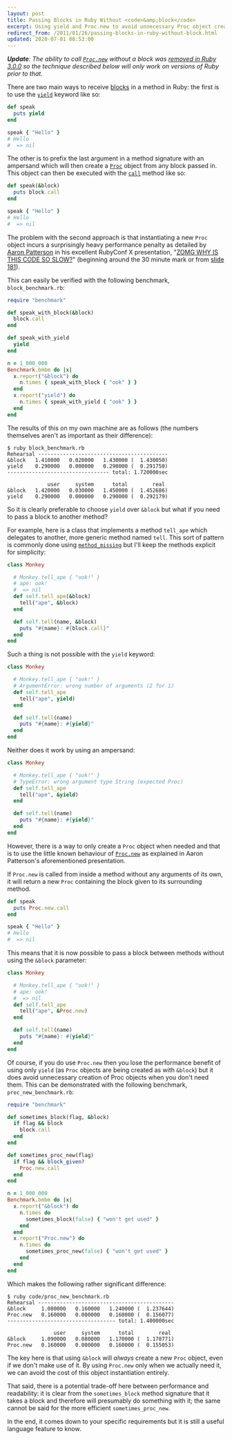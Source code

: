```yaml
---
layout: post
title: Passing Blocks in Ruby Without <code>&amp;block</code>
excerpt: Using yield and Proc.new to avoid unnecessary Proc object creation in Ruby.
redirect_from: /2011/01/26/passing-blocks-in-ruby-without-block.html
updated: 2020-07-01 08:53:00
---
```

***Update**: The ability to call [`Proc.new`](https://ruby-doc.org/core-3.0.1/Proc.html#new-method) without a block was [removed in Ruby 3.0.0](https://bugs.ruby-lang.org/issues/10499) so the technique described below will only work on versions of Ruby prior to that.*

There are two main ways to receive [blocks][Containers, Blocks, and Iterators] in a method in Ruby:
the first is to use the [`yield`][yield] keyword like so:

```ruby
def speak
  puts yield
end

speak { "Hello" }
# Hello
#  => nil
```

The other is to prefix the last argument in a method signature with an
ampersand which will then create a [`Proc`][Proc] object from any block passed
in. This object can then be executed with the [`call`][call] method like so:

```ruby
def speak(&block)
  puts block.call
end

speak { "Hello" }
# Hello
#  => nil
```

The problem with the second approach is that instantiating a new `Proc` object incurs
a surprisingly heavy performance penalty as detailed by [Aaron Patterson][] in his
excellent RubyConf X presentation, "[ZOMG WHY IS THIS CODE SO SLOW?][ZOMG]"
(beginning around the 30 minute mark or from [slide 181][ZOMG Slides]).

This can easily be verified with the following benchmark, `block_benchmark.rb`:

```ruby
require "benchmark"

def speak_with_block(&block)
  block.call
end

def speak_with_yield
  yield
end

n = 1_000_000
Benchmark.bmbm do |x|
  x.report("&block") do
    n.times { speak_with_block { "ook" } }
  end
  x.report("yield") do
    n.times { speak_with_yield { "ook" } }
  end
end
```

The results of this on my own machine are as follows (the numbers themselves aren't
as important as their difference):

    $ ruby block_benchmark.rb 
    Rehearsal ------------------------------------------
    &block   1.410000   0.020000   1.430000 (  1.430050)
    yield    0.290000   0.000000   0.290000 (  0.291750)
    --------------------------------- total: 1.720000sec

                 user     system      total        real
    &block   1.420000   0.030000   1.450000 (  1.452686)
    yield    0.290000   0.000000   0.290000 (  0.292179)

So it is clearly preferable to choose `yield` over `&block` but what if you need to
pass a block to another method?

For example, here is a class that implements a method `tell_ape` which delegates to
another, more generic method named `tell`. This sort of pattern is commonly done
using [`method_missing`][method_missing] but I'll keep the methods explicit for
simplicity:

```ruby
class Monkey

  # Monkey.tell_ape { "ook!" }
  # ape: ook!
  #  => nil
  def self.tell_ape(&block)
    tell("ape", &block)
  end

  def self.tell(name, &block)
    puts "#{name}: #{block.call}"
  end
end
```

Such a thing is not possible with the `yield` keyword:

```ruby
class Monkey

  # Monkey.tell_ape { "ook!" }
  # ArgumentError: wrong number of arguments (2 for 1)
  def self.tell_ape
    tell("ape", yield)
  end

  def self.tell(name)
    puts "#{name}: #{yield}"
  end
end
```

Neither does it work by using an ampersand:

```ruby
class Monkey

  # Monkey.tell_ape { "ook!" }
  # TypeError: wrong argument type String (expected Proc)
  def self.tell_ape
    tell("ape", &yield)
  end

  def self.tell(name)
    puts "#{name}: #{yield}"
  end
end
```

However, there is a way to only create a `Proc` object when needed and that is
to use the little known behaviour of [`Proc.new`][Proc.new] as explained in
Aaron Patterson's aforementioned presentation.

If `Proc.new` is called from inside a method without any arguments of its own,
it will return a new `Proc` containing the block given to its surrounding method.

```ruby
def speak
  puts Proc.new.call
end

speak { "Hello" }
# Hello
#  => nil
```

This means that it is now possible to pass a block between methods without using the
`&block` parameter:

```ruby
class Monkey

  # Monkey.tell_ape { "ook!" }
  # ape: ook!
  #  => nil
  def self.tell_ape
    tell("ape", &Proc.new)
  end

  def self.tell(name)
    puts "#{name}: #{yield}"
  end
end
```

Of course, if you do use `Proc.new` then you lose the performance benefit of using
only `yield` (as `Proc` objects are being created as with `&block`) but it does
avoid unnecessary creation of Proc objects when you don't need them. This can be
demonstrated with the following benchmark, `proc_new_benchmark.rb`:

```ruby
require "benchmark"

def sometimes_block(flag, &block)
  if flag && block
    block.call
  end
end

def sometimes_proc_new(flag)
  if flag && block_given?
    Proc.new.call
  end
end

n = 1_000_000
Benchmark.bmbm do |x|
  x.report("&block") do
    n.times do
      sometimes_block(false) { "won't get used" }
    end
  end
  x.report("Proc.new") do
    n.times do
      sometimes_proc_new(false) { "won't get used" }
    end
  end
end
```

Which makes the following rather significant difference:

    $ ruby code/proc_new_benchmark.rb 
    Rehearsal --------------------------------------------
    &block     1.080000   0.160000   1.240000 (  1.237644)
    Proc.new   0.160000   0.000000   0.160000 (  0.156077)
    ----------------------------------- total: 1.400000sec

                   user     system      total        real
    &block     1.090000   0.080000   1.170000 (  1.178771)
    Proc.new   0.160000   0.000000   0.160000 (  0.155053)

The key here is that using `&block` will *always* create a new `Proc` object,
even if we don't make use of it. By using `Proc.new` only when we actually
need it, we can avoid the cost of this object instantiation entirely.

That said, there is a potential trade-off here between performance and
readability: it is clear from the `sometimes_block` method signature that it
takes a block and therefore will presumably do something with it; the same cannot
be said for the more efficient `sometimes_proc_new`.

In the end, it comes down to your specific requirements but it is still a useful
language feature to know.

  [Aaron Patterson]: http://tenderlovemaking.com
  [Containers, Blocks, and Iterators]: http://ruby-doc.org/docs/ProgrammingRuby/html/tut_containers.html
  [Proc.new]: http://www.ruby-doc.org/core/classes/Proc.html#M000547
  [Proc]: http://www.ruby-doc.org/core/classes/Proc.html
  [ZOMG]: http://confreaks.net/videos/427-rubyconf2010-zomg-why-is-this-code-so-slow
  [ZOMG Slides]: http://www.slideshare.net/tenderlove/zomg-why-is-this-code-so-slow/181
  [call]: http://www.ruby-doc.org/core/classes/Proc.html#M000548
  [method_missing]: http://ruby-doc.org/docs/ProgrammingRuby/html/ref_c_object.html#Object.method_missing
  [yield]: http://ruby-doc.org/docs/keywords/1.9/files/keywords_rb.html#M000042
